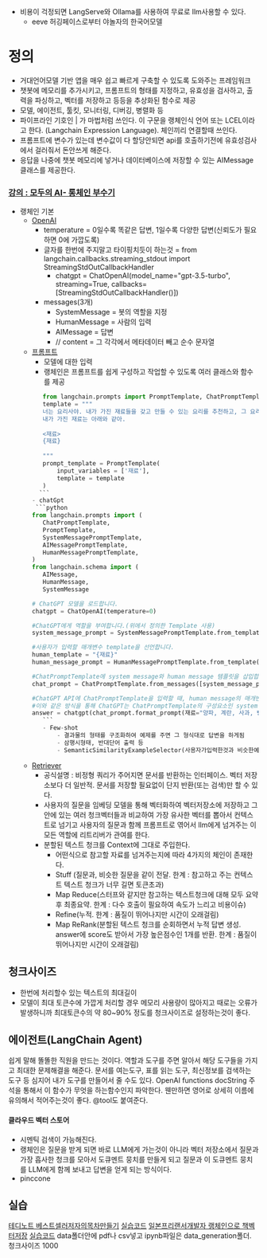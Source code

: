 
- 비용이 걱정되면 LangServe와 Ollama를 사용하여 무료로 llm사용할 수 있다.
	- eeve 허깅페이스로부터 야놀자의 한국어모델

# 정의
- 거대언어모델 기반 앱을 매우 쉽고 빠르게 구축할 수 있도록 도와주는 프레임워크
- 챗봇에 메모리를 추가시키고, 프롬프트의 형태를 지정하고, 유효성을 검사하고, 출력을 파싱하고, 벡터를 저장하고 등등을 추상화된 함수로 제공
- 모델, 에이전트, 툴킷, 모니터링, 디버깅, 병렬화 등
- 파이프라인 기호인 | 가 마법처럼 쓰인다. 이 구문을 랭체인식 언어 또는 LCEL이라고 한다. (Langchain Expression Language). 체인끼리 연결할때 쓰인다.
- 프롬프트에 변수가 있는데 변수값이 다 할당안되면 api를 호출하기전에 유효성검사에서 걸러줘서 돈안쓰게 해준다.
- 응답을 나중에 챗봇 메모리에 넣거나 데이터베이스에 저장할 수 있는 AIMessage클래스를 제공한다.

### [강의 : 모두의 AI- 롱체인 부수기](https://www.youtube.com/watch?v=WWRCLzXxUgs&list=PLQIgLu3Wf-q_Ne8vv-ZXuJ4mztHJaQb_v)
- 랭체인 기본
	- [OpenAI](https://colab.research.google.com/drive/1Ain-2t_OI_llY0lSn0NEPJ1E7kNVdx5J?usp=sharing)
		- temperature = 0일수록 똑같은 답변, 1일수록 다양한 답변(신뢰도가 필요하면 0에 가깝도록)
		- 글자를 한번에 주지말고 타이핑치듯이 하는것 = from langchain.callbacks.streaming_stdout import StreamingStdOutCallbackHandler
			- chatgpt = ChatOpenAI(model_name="gpt-3.5-turbo", streaming=True, callbacks=[StreamingStdOutCallbackHandler()])
		- messages(3개)
			- SystemMessage = 봇의 역할을 지정
			- HumanMessage = 사람의 입력
			- AIMessage = 답변
			- // content = 그 각각에서 메타데이터 빼고 순수 문자열
	- [프롬프트](https://colab.research.google.com/drive/1wF8zTDDUdmq59RXYLOprje3yrpP8z9Pv?usp=sharing)
		- 모델에 대한 입력
		- 랭체인은 프롬프트를 쉽게 구성하고 작업할 수 있도록 여러 클래스와 함수를 제공
		 ```python
		    from langchain.prompts import PromptTemplate, ChatPromptTemplate
			template = """
			너는 요리사야. 내가 가진 재료들을 갖고 만들 수 있는 요리를 추천하고, 그 요리의 레시피를 제시해줘.
			내가 가진 재료는 아래와 같아.
			
			<재료>
			{재료}
			
			"""
			prompt_template = PromptTemplate(
			    input_variables = ['재료'],
			    template = template
			)
		   ```
		- chatGpt
		  ```python
		from langchain.prompts import (
		    ChatPromptTemplate,
		    PromptTemplate,
		    SystemMessagePromptTemplate,
		    AIMessagePromptTemplate,
		    HumanMessagePromptTemplate,
		)
		from langchain.schema import (
		    AIMessage,
		    HumanMessage,
		    SystemMessage
		
		# ChatGPT 모델을 로드합니다.
		chatgpt = ChatOpenAI(temperature=0)
		
		#ChatGPT에게 역할을 부여합니다.(위에서 정의한 Template 사용)
		system_message_prompt = SystemMessagePromptTemplate.from_template(template)
		
		#사용자가 입력할 매개변수 template을 선언합니다.
		human_template = "{재료}"
		human_message_prompt = HumanMessagePromptTemplate.from_template(human_template)
		
		#ChatPromptTemplate에 system message와 human message 템플릿을 삽입합니다.
		chat_prompt = ChatPromptTemplate.from_messages([system_message_prompt, human_message_prompt])
		
		#ChatGPT API에 ChatPromptTemplate을 입력할 때, human message의 매개변수인 '재료'를 할당하여 전달합니다.
		#이와 같은 방식을 통해 ChatGPT는 ChatPromptTemplate의 구성요소인 system message와 human message를 전달받아, 대답 생성에 활용합니다.
		answer = chatgpt(chat_prompt.format_prompt(재료="양파, 계란, 사과, 빵").to_messages())
			```
			- Few-shot
				- 결과물의 형태를 구조화하여 예제를 주면 그 형식대로 답변을 하게됨
				- 삼행시형태, 반대단어 출력 등
				- SemanticSimilarityExampleSelector(사용자가입력한것과 비슷한예시), Chroma(벡터로 비교), OpenAIEmbeddings(문자를 숫자로 수치화)
	- [Retriever](https://colab.research.google.com/drive/1S3jKF6Jofvl48fHUFqQwS-0iWMgl-pWl?usp=sharing)
		- 공식설명 : 비정형 쿼리가 주어지면 문서를 반환하는 인터페이스.  벡터 저장소보다 더 일반적.  문서를 저장할 필요없이 단지 반환(또는 검색)만 할 수 있다.
		- 사용자의 질문을 임베딩 모델을 통해 벡터화하여 벡터저장소에 저장하고 그 안에 있는 여러 청크벡터들과 비교하여 가장 유사한 벡터를 뽑아서 컨텍스트로 넘기고  사용자의 질문과 함께 프롬프트로 엮어서 llm에게 넘겨주는 이 모든 역할에 리트리버가 관여를 한다.
		- 분할된 텍스트 청크를 Context에 그대로 주입한다.
			- 어떤식으로 참고할 자료를 넘겨주는지에 따라 4가지의 체인이 존재한다.
			- Stuff (질문과, 비슷한 질문을 같이 전달.       한계 : 참고하고 주는 컨텍스트 텍스트 청크가 너무 길면 토큰초과)
			- Map Reduce(스터프와 같지만 참고하는 텍스트청크에 대해 모두 요약후 최종요약.   한계 : 다수 호출이 필요하여 속도가 느리고 비용이슈)
			- Refine(누적.     한계 : 품질이 뛰어나지만 시간이 오래걸림)
			- Map ReRank(분할된 텍스트 청크를 순회하면서 누적 답변 생성. answer에 score도 받아서 가장 높은점수인 1개를 반환.    한계 : 품질이 뛰어나지만 시간이 오래걸림)



## 청크사이즈
- 한번에 처리할수 있는 텍스트의 최대길이
- 모델이 최대 토큰수에 가깝게 처리할 경우 메모리 사용량이 많아지고 때로는 오류가 발생하니까 최대토큰수의 약 80~90% 정도를 청크사이즈로 설정하는것이 좋다.

## 에이전트(LangChain Agent)
쉽게 말해 똘똘한 직원을 만드는 것이다.
역할과 도구를 주면 알아서 해당 도구들을 가지고 최대한 문제해결을 해준다.
문서를 여는도구, 표를 읽는 도구, 최신정보를 검색하는 도구 등
심지어 내가 도구를 만들어서 줄 수도 있다. OpenAI functions
	docString 주석을 통해서 이 함수가 무엇을 하는함수인지 파악한다. 웬만하면 영어로 상세히 이름에 유의해서 적어주는것이 좋다. @tool도 붙여준다.


#### 클라우드 벡터 스토어
- 시멘틱 검색이 가능해진다.
- 랭체인은 질문을 받게 되면 바로 LLM에게 가는것이 아니라 벡터 저장소에서 질문과 가장 흡사한 청크를 모아서 도큐멘트 뭉치를 만들게 되고 질문과 이 도큐멘트 뭉치를 LLM에게 함께 보내고 답변을 얻게 되는 방식이다.
- pinccone


## 실습
[테디노트 베스트셀러저자의목차만들기](https://www.youtube.com/watch?v=2q1XlbFVzf8&list=PLAHANi8nQ2ary09Dr-ix8yyiK_XhSUEOa)
    [실습코드](https://colab.research.google.com/drive/1juAwGGOEiz7h3XPtCFeRyfDB9hspQdHc?usp=sharing)
[일본프리랜서개발자 랭체인으로 책벡터저장](https://www.youtube.com/watch?v=9xiFa5e6H7c&list=PLAHANi8nQ2ary09Dr-ix8yyiK_XhSUEOa&index=2)
	[실습코드](https://github.com/gkamradt/langchain-tutorials)   data폴더안에 pdf나 csv넣고 ipynb파일은 data_generation폴더. 청크사이즈 1000
	